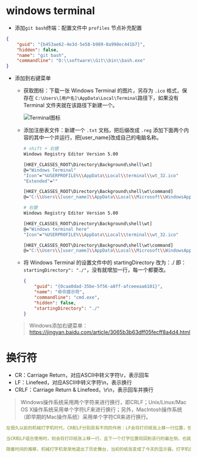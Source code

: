 # windows terminal

- 添加`git bash`终端：配置文件中 `profiles` 节点补充配置

```json
{
    "guid": "{b453ae62-4e3d-5e58-b989-0a998ec441b7}",
    "hidden": false,
    "name": "git bash",
    "commandline": "D:\\software\\Git\\bin\\bash.exe"
}
```

- 添加到右键菜单

  - 获取图标：下载一张 Windows Terminal 的图片，另存为 `.ico` 格式，保存在 `C:\Users\[用户名]\AppData\Local\Terminal`路径下，如果没有 Terminal 文件夹就在该路径下新建一个。

    ![Terminal图标](https://img-blog.csdnimg.cn/20210328185954268.jfif)

  - 添加注册表文件：新建一个 `.txt` 文档，把后缀改成 `.reg` 添加下面两个内容的其中一个并运行，把[user_name]改成自己的电脑名称。

    ```bash
    # shift + 右键
    Windows Registry Editor Version 5.00
    
    [HKEY_CLASSES_ROOT\Directory\Background\shell\wt]
    @="Windows Terminal"
    "Icon"="%USERPROFILE%\\AppData\\Local\\terminal\\wt_32.ico"
    "Extended"=""
    
    [HKEY_CLASSES_ROOT\Directory\Background\shell\wt\command]
    @="C:\\Users\\[user_name]\\AppData\\Local\\Microsoft\\WindowsApps\\wt.exe"
    ```

    ```bash
    # 右键
    Windows Registry Editor Version 5.00
    
    [HKEY_CLASSES_ROOT\Directory\Background\shell\wt]
    @="Windows terminal here"
    "Icon"="%USERPROFILE%\\AppData\\Local\\terminal\\wt_32.ico"
    
    [HKEY_CLASSES_ROOT\Directory\Background\shell\wt\command]
    @="C:\\Users\\[user_name]\\AppData\\Local\\Microsoft\\WindowsApps\\wt.exe"
    ```

  - 将 Windows Terminal 的设置文件中的 startingDirectory 改为：./ 即：`startingDirectory": "./"`，没有就增加一行，每一个都要改。

    ```json
    {
        "guid": "{0caa0dad-35be-5f56-a8ff-afceeeaa6101}",
        "name": "命令提示符",
        "commandline": "cmd.exe",
        "hidden": false,
        "startingDirectory": "./"
    }
    ```

  > Windows添加右键菜单：https://jingyan.baidu.com/article/3065b3b63dff05fecff8a4d4.html

# 换行符

- CR：Carriage Return，对应ASCII中转义字符\r，表示回车
- LF：Linefeed，对应ASCII中转义字符\n，表示换行
- CRLF：Carriage Return & Linefeed，\r\n，表示回车并换行

> Windows操作系统采用两个字符来进行换行，即CRLF；Unix/Linux/Mac OS X操作系统采用单个字符LF来进行换行；另外，MacIntosh操作系统（即早期的Mac操作系统）采用单个字符CR来进行换行。

```yaml
在很久以前的机械打字机时代，CR和LF分别具有不同的作用：LF会将打印纸张上移一行位置，但是保持当前打字的水平位置不变；CR则会将“Carriage”（打字机上的滚动托架）滚回到打印纸张的最左侧，但是保持当前打字的垂直位置不变，即还是在同一行。

当CR和LF组合使用时，则会将打印纸张上移一行，且下一个打字位置将回到该行的最左侧，也就是我们今天所理解的换行操作。

随着时间的推移，机械打字机渐渐地退出了历史舞台，当初的纸张变成了今天的显示器，打字机的按键也演变为了如今的键盘。在操作系统出现的年代，受限于内存和软盘空间的不足，一些操作系统的设计者决定采用单个字符来表示换行符，如Unix的LF、MacIntosh的CR。
```